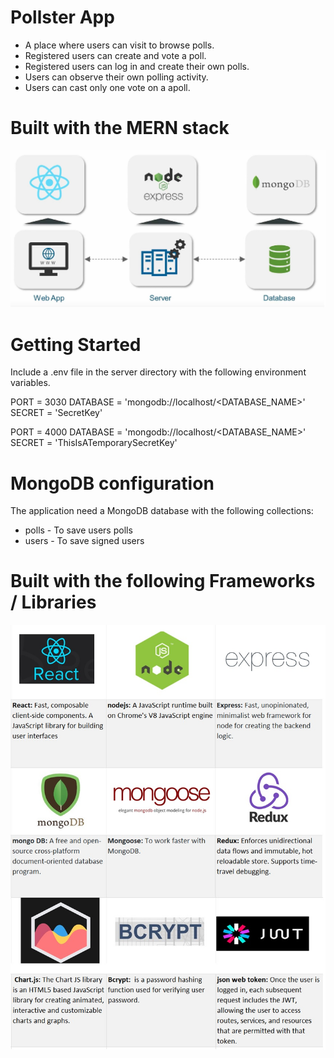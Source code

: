 # Pollster App 
- A place where users can visit to browse polls.
- Registered users can create and vote a poll. 
- Registered users can log in and create their own polls. 
- Users can observe their own polling activity.
- Users can cast only one vote on a apoll.

# Built with the MERN stack
![Overview](https://raw.githubusercontent.com/radhikabgupta/ReadMeInfoProj2/master/assets/mern_01.jpg)

# Getting Started
Include a .env file in the server directory with the following environment variables.

PORT = 3030
DATABASE = 'mongodb://localhost/<DATABASE_NAME>'
SECRET = 'SecretKey'

PORT = 4000
DATABASE = 'mongodb://localhost/<DATABASE_NAME>'
SECRET = 'ThisIsATemporarySecretKey'

# MongoDB configuration
The application need a MongoDB database with the following collections:

- polls - To save users polls
- users - To save signed users


# Built with the following Frameworks / Libraries
![Technology](https://raw.githubusercontent.com/radhikabgupta/ReadMeInfoProj2/master/assets/mern_tech.jpg)


